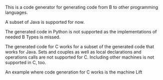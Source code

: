 This is a code generator for generating code from B to other programming languages.

A subset of Java is supported for now.

The generated code in Python is not supported as the implementations of needed B Types is missed.

The generated code for C works for a subset of the generated code that works for Java. Sets and couples as well as 
local declarations and operations calls are not supported for C. Including other machines is not supported in C, too.

An example where code generation for C works is the machine Lift


